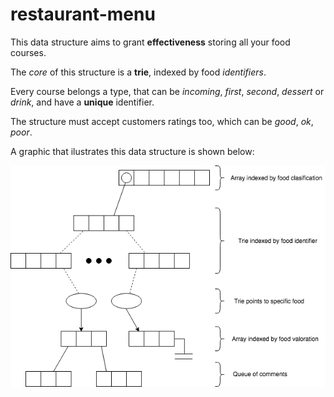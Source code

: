 # restaurant-menu

This data structure aims to grant **effectiveness** storing all your food courses.

The *core* of this structure is a **trie**, indexed by food *identifiers*.

Every course belongs a type, that can be *incoming*, *first*, *second*, *dessert* or *drink*, and have a **unique** identifier.

The structure must accept customers ratings too, which can be *good*, *ok*, *poor*.

A graphic that ilustrates this data structure is shown below:

![restaurant-data-structure](assets/img/restaurant-menu-data-structure.png)

